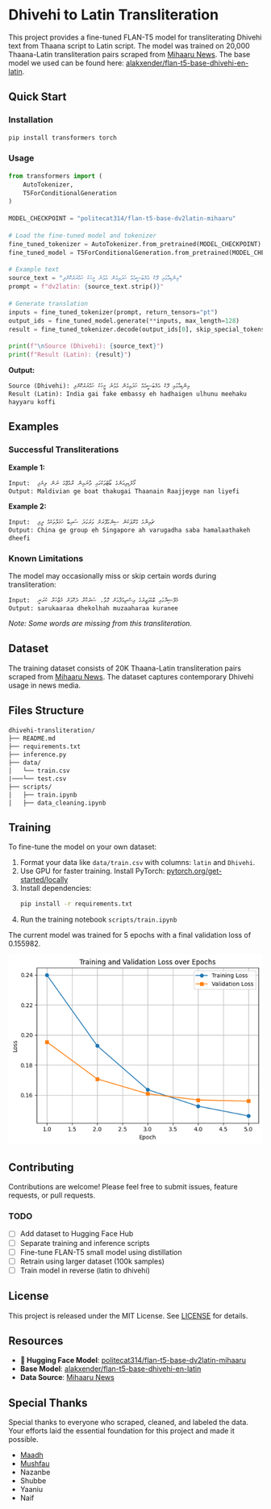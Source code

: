 # Dhivehi to Latin Transliteration

This project provides a fine-tuned FLAN-T5 model for transliterating Dhivehi text from Thaana script to Latin script. The model was trained on 20,000 Thaana-Latin transliteration pairs scraped from [Mihaaru News](https://mihaaru.com). The base model we used can be found here: [alakxender/flan-t5-base-dhivehi-en-latin](https://huggingface.co/alakxender/flan-t5-base-dhivehi-en-latin).

## Quick Start

### Installation

```bash
pip install transformers torch
```

### Usage

```python
from transformers import (
    AutoTokenizer,
    T5ForConditionalGeneration
)

MODEL_CHECKPOINT = "politecat314/flan-t5-base-dv2latin-mihaaru"

# Load the fine-tuned model and tokenizer
fine_tuned_tokenizer = AutoTokenizer.from_pretrained(MODEL_CHECKPOINT)
fine_tuned_model = T5ForConditionalGeneration.from_pretrained(MODEL_CHECKPOINT)

# Example text
source_text = "އިންޑިއާގައި ފޭކް އެމްބަސީއެއް ހަދައިގެން އުޅުނު މީހަކު ހައްޔަރުކޮށްފި"
prompt = f"dv2latin: {source_text.strip()}"

# Generate translation
inputs = fine_tuned_tokenizer(prompt, return_tensors="pt")
output_ids = fine_tuned_model.generate(**inputs, max_length=128)
result = fine_tuned_tokenizer.decode(output_ids[0], skip_special_tokens=True)

print(f"\nSource (Dhivehi): {source_text}")
print(f"Result (Latin): {result}")
```

**Output:**
```
Source (Dhivehi): އިންޑިއާގައި ފޭކް އެމްބަސީއެއް ހަދައިގެން އުޅުނު މީހަކު ހައްޔަރުކޮށްފި
Result (Latin): India gai fake embassy eh hadhaigen ulhunu meehaku hayyaru koffi
```

## Examples

### Successful Transliterations

**Example 1:**
```
Input:  މޯލްޑިވިއަންގެ ބޯޓުތަކުގައި ތާނައިން ރާއްޖޭގެ ނަން ލިޔެފި
Output: Maldivian ge boat thakugai Thaanain Raajjeyge nan liyefi
```

**Example 2:**
```
Input:  ޗައިނާގެ ގްރޫޕަކުން ސިންގަޕޫރަށް ވަރުގަދަ ސައިބާ ހަމަލާތަކެއް ދީފި
Output: China ge group eh Singapore ah varugadha saba hamalaathakeh dheefi
```

### Known Limitations

The model may occasionally miss or skip certain words during transliteration:

```
Input:  މެލޭޝިޔާގައި ބޮޑުވަޒީރުގެ އިސްތިއުފާއަށް ގޮވާ، ސަރުކާރާ ދެކޮޅަށް މުޒާހަރާ ކުރަނީ
Output: sarukaaraa dhekolhah muzaaharaa kuranee
```
*Note: Some words are missing from this transliteration.*

## Dataset

The training dataset consists of 20K Thaana-Latin transliteration pairs scraped from [Mihaaru News](https://mihaaru.com). The dataset captures contemporary Dhivehi usage in news media.

## Files Structure

```
dhivehi-transliteration/
├── README.md
├── requirements.txt
├── inference.py
├── data/
│   └── train.csv
|───└── test.csv
├── scripts/
│   ├── train.ipynb
│   ├── data_cleaning.ipynb
```

## Training

To fine-tune the model on your own dataset:

1. Format your data like `data/train.csv` with columns: `latin` and `Dhivehi`.
2. Use GPU for faster training. Install PyTorch: [pytorch.org/get-started/locally](https://pytorch.org/get-started/locally/)
3. Install dependencies:
   ```bash
   pip install -r requirements.txt
   ```
4. Run the training notebook `scripts/train.ipynb`

The current model was trained for 5 epochs with a final validation loss of 0.155982.<br>

![Loss Plot](static/loss.png)

## Contributing

Contributions are welcome! Please feel free to submit issues, feature requests, or pull requests.

### TODO

- [ ] Add dataset to Hugging Face Hub
- [ ] Separate training and inference scripts
- [ ] Fine-tune FLAN-T5 small model using distillation
- [ ] Retrain using larger dataset (100k samples)
- [ ] Train model in reverse (latin to dhivehi)

## License

This project is released under the MIT License. See [LICENSE](LICENSE) for details.

## Resources

- **🤗 Hugging Face Model**: [politecat314/flan-t5-base-dv2latin-mihaaru](https://huggingface.co/politecat314/flan-t5-base-dv2latin-mihaaru)
- **Base Model**: [alakxender/flan-t5-base-dhivehi-en-latin](https://huggingface.co/alakxender/flan-t5-base-dhivehi-en-latin)
- **Data Source**: [Mihaaru News](https://mihaaru.com)

## Special Thanks

Special thanks to everyone who scraped, cleaned, and labeled the data. Your efforts laid the essential foundation for this project and made it possible.

- [Maadh](https://github.com/itsMaadh)
- [Mushfau](https://github.com/mushfau)
- Nazanbe
- Shubbe
- Yaaniu
- Naif
